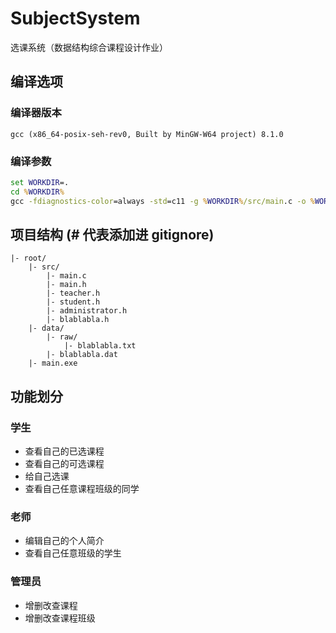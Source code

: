 # SubjectSystem

选课系统（数据结构综合课程设计作业）

## 编译选项

### 编译器版本

`gcc (x86_64-posix-seh-rev0, Built by MinGW-W64 project) 8.1.0`

### 编译参数

```bat
set WORKDIR=.
cd %WORKDIR%
gcc -fdiagnostics-color=always -std=c11 -g %WORKDIR%/src/main.c -o %WORKDIR%/main.exe
```

## 项目结构 (# 代表添加进 gitignore)

```
|- root/
	|- src/
		|- main.c
		|- main.h
		|- teacher.h
		|- student.h
		|- administrator.h
		|- blablabla.h
	|- data/
		|- raw/
			|- blablabla.txt
		|- blablabla.dat
	|- main.exe
```

## 功能划分

### 学生

* 查看自己的已选课程
* 查看自己的可选课程
* 给自己选课
* 查看自己任意课程班级的同学

### 老师

* 编辑自己的个人简介
* 查看自己任意班级的学生

### 管理员

* 增删改查课程
* 增删改查课程班级
